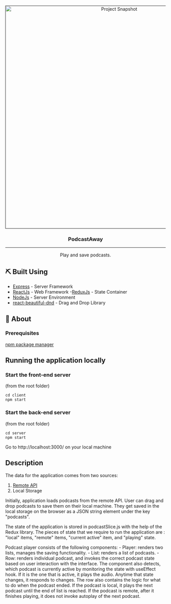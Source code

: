 <p align="center">
  <a href="" rel="noopener">
 <img width=700px height=auto src="https://i.imgur.com/C1jmWJx.png" alt="Project Snapshot"></a>
</p>

<h3 align="center">PodcastAway</h3>

---

<p align="center"> Play and save podcasts.
    <br> 
</p>

## ⛏️ Built Using
- [Express](https://expressjs.com/) - Server Framework
- [ReactJs](https://reactjs.org/) - Web Framework
-[ReduxJs](https://redux.js.org/) - State Container
- [NodeJs](https://nodejs.org/en/) - Server Environment
- [react-beautiful-dnd](https://github.com/atlassian/react-beautiful-dnd) - Drag and Drop Library

## 🧐 About

### Prerequisites
[npm package manager](https://www.npmjs.com/)

## Running the application locally

### Start the front-end server
(from the root folder)
```
cd client
npm start
```

### Start the back-end server
(from the root folder)
```
cd server
npm start
```

Go to http://localhost:3000/ on your local machine

## Description
The data for the application comes from two sources:
1. [Remote API](https://gist.githubusercontent.com/CervantesVive/3f85bf26672cf27fe1cd932ffcb7ecac/raw/4de50b351a62158083a97f3b950bd786d3ffd928/awesome-podcasts.json)
2. Local Storage
<p>
Initially, application loads podcasts from the remote API.
User can drag and drop podcasts to save them on their local machine. They get saved in the local storage on the browser as a JSON string element under the key "podcasts".
</p>
<p>
The state of the application is stored in podcastSlice.js with the help of the Redux library.
The pieces of state that we require to run the application are : "local" items, "remote" items, "current active" item, and "playing" state.
</p>
<p>
Podcast player consists of the following components:
- Player: renders two lists, manages the saving functionality.
- List: renders a list of podcasts.
- Row: renders individual podcast, and invokes the correct podcast state based on user interaction with the interface. The component also detects, which podcast is currently active by monitoring the state with useEffect hook. If it is the one that is active, it plays the audio. Anytime that state changes, it responds to changes.
The row also contains the logic for what to do when the podcast ended. If the podcast is local, it plays the next podcast until the end of list is reached. If the podcast is remote, after it finishes playing, it does not invoke autoplay of the next podcast.
</p>






